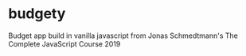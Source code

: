 # budgety
Budget app build in vanilla javascript from Jonas Schmedtmann's The Complete JavaScript Course 2019
